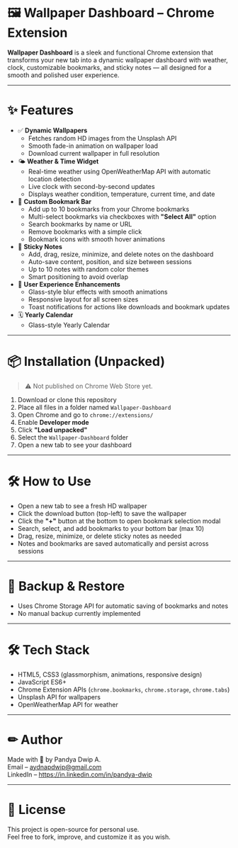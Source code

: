 # 🖼️ Wallpaper Dashboard – Chrome Extension

**Wallpaper Dashboard** is a sleek and functional Chrome extension that transforms your new tab into a dynamic wallpaper dashboard with weather, clock, customizable bookmarks, and sticky notes — all designed for a smooth and polished user experience.

---

# ✨ Features

- ✅ **Dynamic Wallpapers**  
  - Fetches random HD images from the Unsplash API
  - Smooth fade-in animation on wallpaper load
  - Download current wallpaper in full resolution
- 🌤 **Weather & Time Widget**  
  - Real-time weather using OpenWeatherMap API with automatic location detection
  - Live clock with second-by-second updates
  - Displays weather condition, temperature, current time, and date
- 📌 **Custom Bookmark Bar**  
  - Add up to 10 bookmarks from your Chrome bookmarks
  - Multi-select bookmarks via checkboxes with **"Select All"** option
  - Search bookmarks by name or URL
  - Remove bookmarks with a simple click
  - Bookmark icons with smooth hover animations
- 📝 **Sticky Notes**  
  - Add, drag, resize, minimize, and delete notes on the dashboard
  - Auto-save content, position, and size between sessions
  - Up to 10 notes with random color themes
  - Smart positioning to avoid overlap
- 🎨 **User Experience Enhancements**  
  - Glass-style blur effects with smooth animations
  - Responsive layout for all screen sizes
  - Toast notifications for actions like downloads and bookmark updates
- 🗓️ **Yearly Calendar**  
  - Glass-style Yearly Calendar
---

# 📦 Installation (Unpacked)

> ⚠ Not published on Chrome Web Store yet.

1. Download or clone this repository
2. Place all files in a folder named `Wallpaper-Dashboard`
3. Open Chrome and go to `chrome://extensions/`
4. Enable **Developer mode**
5. Click **"Load unpacked"**
6. Select the `Wallpaper-Dashboard` folder
7. Open a new tab to see your dashboard

---

# 🛠 How to Use

- Open a new tab to see a fresh HD wallpaper
- Click the download button (top-left) to save the wallpaper
- Click the **"+"** button at the bottom to open bookmark selection modal
- Search, select, and add bookmarks to your bottom bar (max 10)
- Drag, resize, minimize, or delete sticky notes as needed
- Notes and bookmarks are saved automatically and persist across sessions

---

# 📁 Backup & Restore

- Uses Chrome Storage API for automatic saving of bookmarks and notes
- No manual backup currently implemented

---

# 🛠 Tech Stack

- HTML5, CSS3 (glassmorphism, animations, responsive design)
- JavaScript ES6+
- Chrome Extension APIs (`chrome.bookmarks`, `chrome.storage`, `chrome.tabs`)
- Unsplash API for wallpapers
- OpenWeatherMap API for weather

---

# ✏ Author

Made with 💙 by Pandya Dwip A.  
Email – aydnapdwip@gmail.com  
LinkedIn – https://in.linkedin.com/in/pandya-dwip

---

# 📜 License

This project is open-source for personal use.  
Feel free to fork, improve, and customize it as you wish.